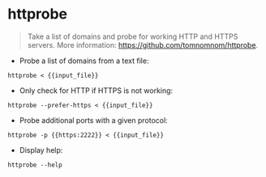 # httprobe

> Take a list of domains and probe for working HTTP and HTTPS servers.
> More information: <https://github.com/tomnomnom/httprobe>.

- Probe a list of domains from a text file:

`httprobe < {{input_file}}`

- Only check for HTTP if HTTPS is not working:

`httprobe --prefer-https < {{input_file}}`

- Probe additional ports with a given protocol:

`httprobe -p {{https:2222}} < {{input_file}}`

- Display help:

`httprobe --help`
